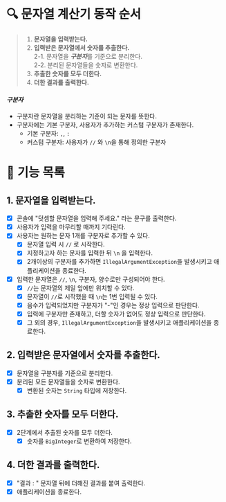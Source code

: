 # 🔍 문자열 계산기 동작 순서

> 1. **문자열을 입력받는다.**
> 2. **입력받은 문자열에서 숫자를 추출한다.**  
     2-1. 문자열을 ***구분자***를 기준으로 분리한다.  
     2-2. 분리된 문자열들을 숫자로 변환한다.
> 3. **추출한 숫자를 모두 더한다.**
> 4. **더한 결과를 출력한다.**

#### ***구분자***

- 구분자란 문자열을 분리하는 기준이 되는 문자를 뜻한다.
- 구분자에는 기본 구분자, 사용자가 추가하는 커스텀 구분자가 존재한다.
    - 기본 구분자: `,`, `:`
    - 커스텀 구분자: 사용자가 `//` 와 `\n`을 통해 정의한 구분자

# 🚀 기능 목록

## 1. 문자열을 입력받는다.

- [X] 콘솔에 "덧셈할 문자열을 입력해 주세요." 라는 문구를 출력한다.
- [X] 사용자가 입력을 마무리할 때까지 기다린다.
- [X] 사용자는 원하는 문자 1개를 구분자로 추가할 수 있다.
    - [X] 문자열 입력 시 `//` 로 시작한다.
    - [X] 지정하고자 하는 문자를 입력한 뒤 `\n` 을 입력한다.
    - [X] 2개이상의 구분자를 추가하면 `IllegalArgumentException`을 발생시키고 애플리케이션을 종료한다.
- [X] 입력한 문자열은 `//`, `\n`, 구분자, 양수로만 구성되어야 한다.
    - [X] `//`는 문자열의 제일 앞에만 위치할 수 있다.
    - [X] 문자열이 `//`로 시작했을 때 `\n`는 1번 입력될 수 있다.
    - [X] 음수가 입력되었지만 구분자가 "-"인 경우는 정상 입력으로 판단한다.
    - [X] 입력에 구분자만 존재하고, 더할 숫자가 없어도 정상 입력으로 판단한다.
    - [X] 그 외의 경우, `IllegalArgumentException`을 발생시키고 애플리케이션을 종료한다.

## 2. 입력받은 문자열에서 숫자를 추출한다.

- [X] 문자열을 구분자를 기준으로 분리한다.
- [X] 분리된 모든 문자열들을 숫자로 변환한다.
    - [X] 변환된 숫자는 `String` 타입에 저장한다.

## 3. 추출한 숫자를 모두 더한다.

- [X] 2단계에서 추출된 숫자를 모두 더한다.
    - [X] 숫자를 `BigInteger`로 변환하여 저장한다.

## 4. 더한 결과를 출력한다.

- [X] "결과 : " 문자열 뒤에 더해진 결과를 붙여 출력한다.
- [X] 애플리케이션을 종료한다.
